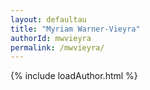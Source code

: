 ```yaml
---
layout: defaultau
title: "Myriam Warner-Vieyra"
authorId: mwvieyra
permalink: /mwvieyra/
---
```

{% include loadAuthor.html %}
<script>
    $(document).ready(function(){
        showAuthorBio('{{ page.authorId }}');
   });
</script>